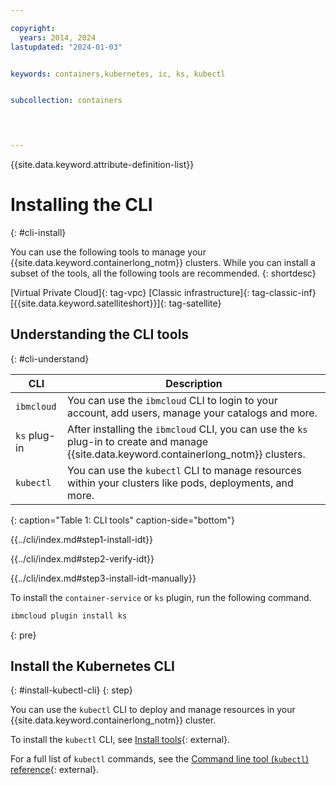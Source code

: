 ```yaml
---

copyright: 
  years: 2014, 2024
lastupdated: "2024-01-03"


keywords: containers,kubernetes, ic, ks, kubectl


subcollection: containers

 


---
```



{{site.data.keyword.attribute-definition-list}}

# Installing the CLI
{: #cli-install}


You can use the following tools to manage your {{site.data.keyword.containerlong_notm}} clusters. While you can install a subset of the tools, all the following tools are recommended.
{: shortdesc}


[Virtual Private Cloud]{: tag-vpc} [Classic infrastructure]{: tag-classic-inf} [{{site.data.keyword.satelliteshort}}]{: tag-satellite}


## Understanding the CLI tools
{: #cli-understand}

| CLI | Description |
| --- | --- |
| `ibmcloud` | You can use the `ibmcloud` CLI to login to your account, add users, manage your catalogs and more. |
| `ks` plug-in | After installing the `ibmcloud` CLI, you can use the `ks` plug-in to create and manage {{site.data.keyword.containerlong_notm}} clusters. |
| `kubectl` | You can use the `kubectl` CLI to manage resources within your clusters like pods, deployments, and more. |
{: caption="Table 1: CLI tools" caption-side="bottom"}


{{../cli/index.md#step1-install-idt}}

{{../cli/index.md#step2-verify-idt}}

{{../cli/index.md#step3-install-idt-manually}}

To install the `container-service` or `ks` plugin, run the following command.

```sh
ibmcloud plugin install ks
```
{: pre}


## Install the Kubernetes CLI
{: #install-kubectl-cli}
{: step}

You can use the `kubectl` CLI to deploy and manage resources in your {{site.data.keyword.containerlong_notm}} cluster.



To install the `kubectl` CLI, see [Install tools](https://kubernetes.io/docs/tasks/tools/){: external}.

For a full list of `kubectl` commands, see the [Command line tool (`kubectl`) reference](https://kubernetes.io/docs/reference/kubectl/){: external}.








